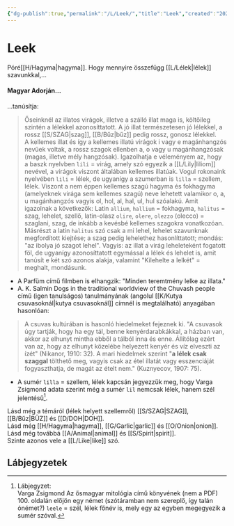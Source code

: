 ```yaml
---
{"dg-publish":true,"permalink":"/L/Leek/","title":"Leek","created":"2023-10-15T03:55","updated":"2024-02-02T03:20"}
---
```



# Leek

Póré[[H/Hagyma\|hagyma]]. Hogy mennyire összefügg [[L/Lélek\|lélek]] szavunkkal,...  

#### Magyar Adorján...  

...tanúsítja:  
> Őseinknél az illatos virágok, illetve a szálló illat maga is, költőileg szintén a lélekkel azonosíttatott. A jó illat természetesen jó lélekkel, a rossz [[S/SZAG\|szag]], [[B/Bűz\|bűz]] pedig rossz, gonosz lélekkel.  
> A kellemes illat és így a kellemes illatú virágok i vagy e magánhangzós nevűek voltak, a rossz szagok ellenben a, o vagy u magánhangzósak (magas, illetve mély hangzósak). Igazolhatja e véleményem az, hogy a baszk nyelvben `lili` = virág, amely szó egyezik a [[L/Lily\|liliom]] nevével, a virágok viszont általában kellemes illatúak. Vogul rokonaink nyelvében `lili` = lélek, de ugyanígy a szumerban is `lilla` = szellem, lélek. Viszont a nem éppen kellemes szagú hagyma és fokhagyma (amelyeknek virága sem kellemes szagú) neve lehetett valamikor o, a, u magánhangzós vagyis ol, hol, al, hal, ul, hul szóalakú. Amit igazolnak a következők: Latin `allium`, `hallium` = fokhagyma, `halitus` = szag, lehelet, szellő, latin-olasz `olire`, `olere`, `olezzo` (olecco) = szaglani, szag, de inkább a kevésbé kellemes szagokra vonatkozóan. Másrészt a latin `halitus` szó csak a mi lehel, lehelet szavunknak megfordított kiejtése; a szag pedig lehelethez hasonlíttatott; mondás: "az ibolya jó szagot lehel". Vagyis: az illat a virág leheleteként fogatott föl, de ugyanígy azonosíttatott egymással a lélek és lehelet is, amit tanúsít e két szó azonos alakja, valamint "Kilehelte a lelkét" = meghalt, mondásunk.  
- A Parfüm című filmben is elhangzik: "Minden teremtmény lelke az illata."  
- A. K. Salmin Dogs in the traditional worldview of the Chuvash people című (igen tanulságos) tanulmányának (angolul [[K/Kutya csuvasoknál\|kutya csuvasoknál]] címnél is megtalálható) anyagában hasonlóan:  
> A csuvas kultúrában is hasonló hiedelmeket fejeznek ki. "A csuvasok úgy tartják, hogy ha egy tál, benne kenyérdarabkákkal, a házban van, akkor az elhunyt mintha ebből a tálból inna és enne. Állítólag ezért van az, hogy az elhunyt közelébe helyezett kenyér és víz elveszti az ízét" (Nikanor, 1910: 32). A mari hiedelmek szerint "**a lélek csak szaggal** tölthető meg, vagyis csak az étel illatát vagy esszenciáját fogyaszthatja, de magát az ételt nem." (Kuznyecov, 1907: 75).  
- A sumér `lilla` = szellem, lélek kapcsán jegyezzük meg, hogy Varga Zsigmond adata szerint még a sumér `lil` nemcsak lélek, hanem szél jelentésű[^1].  

Lásd még a témáról (lélek helyett szellemről) [[S/SZAG\|SZAG]], [[B/Bűz\|BŰZ]] és [[D/DOH\|DOH]].  
Lásd még [[H/Hagyma\|hagyma]], [[G/Garlic\|garlic]] és [[O/Onion\|onion]]. Lásd még továbbá [[A/Animal\|animal]] és [[S/Spirit\|spirit]].  
Szinte azonos vele a [[L/Like\|like]] szó.  

## Lábjegyzetek

[^1]: Lábjegyzet:  
Varga Zsigmond Az ősmagyar mitológia című könyvének (nem a PDF) 100. oldalán előjön egy német (szótáramban nem szereplő, így talán ónémet?) `leele` = szél, lélek főnév is, mely egy az egyben megegyezik a sumér szóval.  